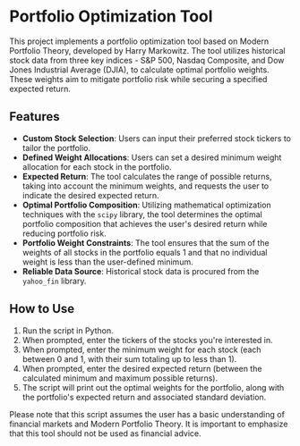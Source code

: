 # Portfolio Optimization Tool

This project implements a portfolio optimization tool based on Modern Portfolio Theory, developed by Harry Markowitz. The tool utilizes historical stock data from three key indices - S&P 500, Nasdaq Composite, and Dow Jones Industrial Average (DJIA), to calculate optimal portfolio weights. These weights aim to mitigate portfolio risk while securing a specified expected return.

## Features

- <b>Custom Stock Selection</b>: Users can input their preferred stock tickers to tailor the portfolio.
- <b>Defined Weight Allocations</b>: Users can set a desired minimum weight allocation for each stock in the portfolio.
- <b>Expected Return</b>: The tool calculates the range of possible returns, taking into account the minimum weights, and requests the user to indicate the desired expected return.
- <b>Optimal Portfolio Composition</b>: Utilizing mathematical optimization techniques with the `scipy` library, the tool determines the optimal portfolio composition that achieves the user's desired return while reducing portfolio risk.
- <b>Portfolio Weight Constraints</b>: The tool ensures that the sum of the weights of all stocks in the portfolio equals 1 and that no individual weight is less than the user-defined minimum.
- <b>Reliable Data Source</b>: Historical stock data is procured from the `yahoo_fin` library.

## How to Use

1. Run the script in Python.
2. When prompted, enter the tickers of the stocks you're interested in.
3. When prompted, enter the minimum weight for each stock (each between 0 and 1, with their sum totaling up to less than 1).
4. When prompted, enter the desired expected return (between the calculated minimum and maximum possible returns).
5. The script will print out the optimal weights for the portfolio, along with the portfolio's expected return and associated standard deviation.

Please note that this script assumes the user has a basic understanding of financial markets and Modern Portfolio Theory. It is important to emphasize that this tool should not be used as financial advice.
